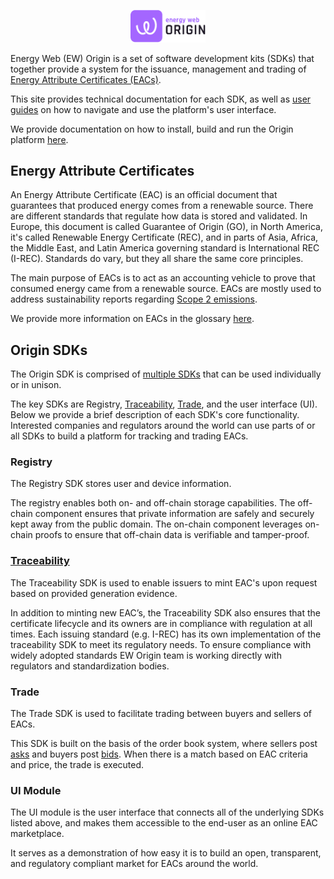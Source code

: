 <p align="center">
  <a href="https://www.energyweb.org" target="blank"><img src="./images/ew_origin.png" width="120" alt="Energy Web Foundation Logo" /></a>
</p>

Energy Web (EW) Origin is a set of software development kits (SDKs) that together provide a system for the issuance, management and trading of [Energy Attribute Certificates (EACs)](./user-guide-glossary.md#energy-attribute-certificate). 


This site provides technical documentation for each SDK, as well as [user guides](./user-guides.md) on how to navigate and use the platform's user interface. 

We provide documentation on how to install, build and run the Origin platform [here](getting-started.md). 

## Energy Attribute Certificates

An Energy Attribute Certificate (EAC) is an official document that guarantees that produced energy comes from a renewable source. There are different standards that regulate how data is stored and validated. In Europe, this document is called Guarantee of Origin (GO), in North America, it's called Renewable Energy Certificate (REC), and in parts of Asia, Africa, the Middle East, and Latin America governing standard is International REC (I-REC). Standards do vary, but they all share the same core principles.

The main purpose of EACs is to act as an accounting vehicle to prove that consumed energy came from a renewable source. EACs are mostly used to address sustainability reports regarding [Scope 2 emissions](https://ghgprotocol.org/scope_2_guidance).

We provide more information on EACs in the glossary [here](./user-guide-glossary.md#energy-attribute-certificate). 

## Origin SDKs

The Origin SDK is comprised of [multiple SDKs](./packages.md) that can be used individually or in unison.  

The key SDKs are Registry, [Traceability](./traceability.md), [Trade](./trade.md), and the user interface (UI). Below we provide a brief description of each SDK's core functionality. Interested companies and regulators around the world can use parts of or all SDKs to build a platform for tracking and trading EACs.

### Registry

The Registry SDK stores user and device information.  

The registry enables both on- and off-chain storage capabilities. The off-chain component ensures that private information are safely and securely kept away from the public domain. The on-chain component leverages on-chain proofs to ensure that off-chain data is verifiable and tamper-proof.

### [Traceability](./traceability.md)

The Traceability SDK is used to enable issuers to mint EAC's upon request based on provided generation evidence.  

In addition to minting new EAC’s, the Traceability SDK also ensures that the certificate lifecycle and its owners are in compliance with  regulation at all times. Each issuing standard (e.g. I-REC) has its own implementation of the traceability SDK to meet its regulatory needs. To ensure compliance with widely adopted standards EW Origin team is working directly with regulators and standardization bodies.

### Trade

The Trade SDK is used to facilitate trading between buyers and sellers of EACs.   

This SDK is built on the basis of the order book system, where sellers post [asks](./user-guide-glossary.md#ask) and buyers post [bids](./user-guide-glossary.md#bid). When there is a match based on EAC criteria and price, the trade is executed.

### UI Module

The UI module is the user interface that connects all of the underlying SDKs listed above, and makes them accessible to the end-user as an online EAC marketplace.  

It serves as a demonstration of how easy it is to build an open, transparent, and regulatory compliant market for EACs around the world.
